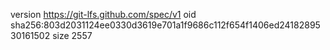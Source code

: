 version https://git-lfs.github.com/spec/v1
oid sha256:803d2031124ee0330d3619e701a1f9686c112f654f1406ed2418289530161502
size 2557
